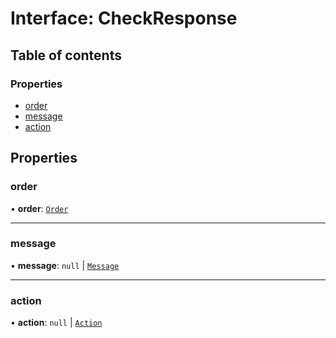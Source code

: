 # Interface: CheckResponse

## Table of contents

### Properties

- [order](CheckResponse.md#order)
- [message](CheckResponse.md#message)
- [action](CheckResponse.md#action)

## Properties

### order

• **order**: [`Order`](Order.md)

___

### message

• **message**: ``null`` \| [`Message`](Message.md)

___

### action

• **action**: ``null`` \| [`Action`](Action.md)
